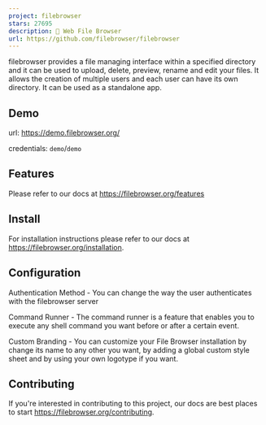 ```yaml
---
project: filebrowser
stars: 27695
description: 📂 Web File Browser
url: https://github.com/filebrowser/filebrowser
---
```


filebrowser provides a file managing interface within a specified directory and it can be used to upload, delete, preview, rename and edit your files. It allows the creation of multiple users and each user can have its own directory. It can be used as a standalone app.

Demo
----

url: https://demo.filebrowser.org/

credentials: `demo`/`demo`

Features
--------

Please refer to our docs at https://filebrowser.org/features

Install
-------

For installation instructions please refer to our docs at https://filebrowser.org/installation.

Configuration
-------------

Authentication Method - You can change the way the user authenticates with the filebrowser server

Command Runner - The command runner is a feature that enables you to execute any shell command you want before or after a certain event.

Custom Branding - You can customize your File Browser installation by change its name to any other you want, by adding a global custom style sheet and by using your own logotype if you want.

Contributing
------------

If you're interested in contributing to this project, our docs are best places to start https://filebrowser.org/contributing.
